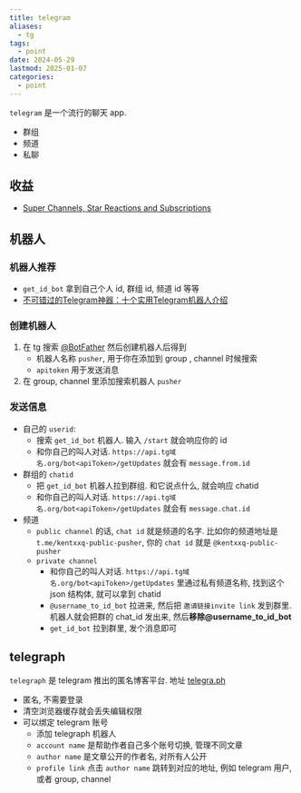 ```yaml
---
title: telegram
aliases:
  - tg
tags:
  - point
date: 2024-05-29
lastmod: 2025-01-07
categories:
  - point
---
```


`telegram` 是一个流行的聊天 app.

- 群组
- 频道
- 私聊

## 收益

- [Super Channels, Star Reactions and Subscriptions](https://telegram.org/blog/superchannels-star-reactions-subscriptions)

## 机器人

### 机器人推荐

- `get_id_bot` 拿到自己个人 id, 群组 id, 频道 id 等等
- [不可错过的Telegram神器：十个实用Telegram机器人介绍](https://www.salesmartly.com/blog/docs/essential-telegram-tools-top-10-bots-introduction#0865bfed04fce4418f2b30b10396a4ce)

### 创建机器人

1. 在 tg 搜索 [@BotFather](https://telegram.me/BotFather) 然后创建机器人后得到
    - 机器人名称 `pusher`, 用于你在添加到 group , channel 时候搜索
    - `apitoken` 用于发送消息
2. 在 group, channel 里添加搜索机器人 `pusher`

### 发送信息

- 自己的 `userid`:
    - 搜索 `get_id_bot` 机器人. 输入 `/start` 就会响应你的 id
    - 和你自己的叫人对话. `https://api.tg域名.org/bot<apiToken>/getUpdates` 就会有 `message.from.id`
- 群组的 `chatid`
    - 把 `get_id_bot` 机器人拉到群组. 和它说点什么, 就会响应 chatid
    - 和你自己的叫人对话. `https://api.tg域名.org/bot<apiToken>/getUpdates` 就会有 `message.chat.id`
- 频道
    - `public channel` 的话, `chat id` 就是频道的名字. 比如你的频道地址是 `t.me/kentxxq-public-pusher`, 你的 `chat id` 就是 `@kentxxq-public-pusher`
    - `private channel`
        - 和你自己的叫人对话. `https://api.tg域名.org/bot<apiToken>/getUpdates` 里通过私有频道名称, 找到这个 json 结构体, 就可以拿到 chatid
        - `@username_to_id_bot` 拉进来, 然后把 `邀请链接invite link` 发到群里. 机器人就会把群的 chat_id 发出来, 然后**移除@username_to_id_bot**
        - `get_id_bot` 拉到群里, 发个消息即可

## telegraph

`telegraph` 是 telegram 推出的匿名博客平台. 地址 [telegra.ph](https://telegra.ph)

- 匿名, 不需要登录
- 清空浏览器缓存就会丢失编辑权限
- 可以绑定 telegram 账号
    - 添加 telegraph 机器人
    - `account name` 是帮助作者自己多个账号切换, 管理不同文章
    - `author name` 是文章公开的作者名, 对所有人公开
    - `profile link` 点击 `author name` 跳转到对应的地址, 例如 telegram 用户, 或者 group, channel
